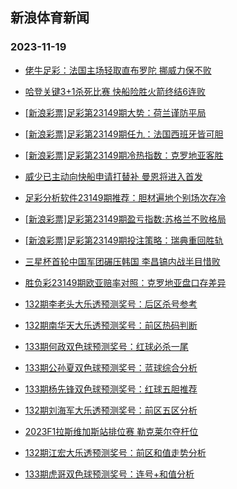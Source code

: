 ## 新浪体育新闻 
### 2023-11-19

+ [佬牛足彩：法国主场轻取直布罗陀  挪威力保不败](https://sports.sina.com.cn/l/2023-11-18/doc-imzuyxpv6043134.shtml)

+ [哈登关键3+1杀死比赛 快船险胜火箭终结6连败](https://sports.sina.com.cn/basketball/nba/2023-11-18/doc-imzuzkcr5833633.shtml)

+ [[新浪彩票]足彩第23149期大势：荷兰谨防平局](https://sports.sina.com.cn/l/2023-11-18/doc-imzuytfz2933089.shtml)

+ [[新浪彩票]足彩第23149期任九：法国西班牙皆可胆](https://sports.sina.com.cn/l/2023-11-18/doc-imzuytfx6156166.shtml)

+ [[新浪彩票]足彩第23149期冷热指数：克罗地亚客胜](https://sports.sina.com.cn/l/2023-11-18/doc-imzuytfu9652721.shtml)

+ [威少已主动向快船申请打替补 曼恩将进入首发](https://sports.sina.com.cn/basketball/nba/2023-11-18/doc-imzuyxps9527746.shtml)

+ [足彩分析软件23149期推荐：胆材遍地个别场次存冷](https://sports.sina.com.cn/l/2023-11-18/doc-imzuytfx6156999.shtml)

+ [[新浪彩票]足彩第23149期盈亏指数:苏格兰不败格局](https://sports.sina.com.cn/l/2023-11-18/doc-imzuytfx6156670.shtml)

+ [[新浪彩票]足彩第23149期投注策略：瑞典重回胜轨](https://sports.sina.com.cn/l/2023-11-18/doc-imzuytfx6156406.shtml)

+ [三星杯首轮中国军团碾压韩国 李昌镐内战半目惜败](https://sports.sina.com.cn/go/2023-11-18/doc-imzuyxps9533383.shtml)

+ [胜负彩23149期欧亚赔率对照：克罗地亚盘口存差异](https://sports.sina.com.cn/l/2023-11-18/doc-imzuyxps9524245.shtml)

+ [132期李老头大乐透预测奖号：后区杀号参考](https://sports.sina.com.cn/l/2023-11-18/doc-imzuxmnn5625646.shtml)

+ [132期南华天大乐透预测奖号：前区热码判断](https://sports.sina.com.cn/l/2023-11-18/doc-imzuxmnr3563662.shtml)

+ [133期何政双色球预测奖号：红球必杀一尾](https://sports.sina.com.cn/l/2023-11-18/doc-imzuxmnr3567623.shtml)

+ [133期公孙夏双色球预测奖号：蓝球综合分析](https://sports.sina.com.cn/l/2023-11-18/doc-imzuxmnr3566439.shtml)

+ [133期杨先锋双色球预测奖号：红球五胆推荐](https://sports.sina.com.cn/l/2023-11-18/doc-imzuxmnp6787083.shtml)

+ [132期刘海军大乐透预测奖号：前区五区分析](https://sports.sina.com.cn/l/2023-11-18/doc-imzuxmnn5626892.shtml)

+ [2023F1拉斯维加斯站排位赛 勒克莱尔夺杆位](https://sports.sina.com.cn/motorracing/f1/newsall/2023-11-18/doc-imzuzqmk9231456.shtml)

+ [132期江宏大乐透预测奖号：前区和值走势分析](https://sports.sina.com.cn/l/2023-11-18/doc-imzuxmnn5623606.shtml)

+ [133期虎哥双色球预测奖号：连号+和值分析](https://sports.sina.com.cn/l/2023-11-18/doc-imzuxmnp6790717.shtml)

